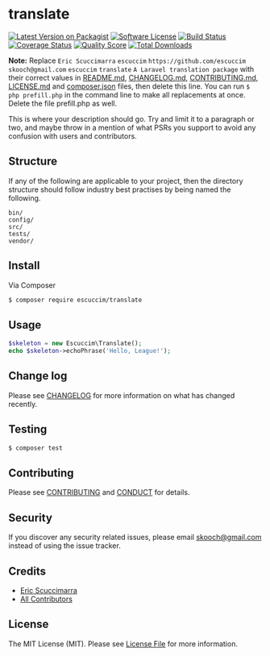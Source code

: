 # translate

[![Latest Version on Packagist][ico-version]][link-packagist]
[![Software License][ico-license]](LICENSE.md)
[![Build Status][ico-travis]][link-travis]
[![Coverage Status][ico-scrutinizer]][link-scrutinizer]
[![Quality Score][ico-code-quality]][link-code-quality]
[![Total Downloads][ico-downloads]][link-downloads]

**Note:** Replace ```Eric Scuccimarra``` ```escuccim``` ```https://github.com/escuccim``` ```skooch@gmail.com``` ```escuccim``` ```translate``` ```A Laravel translation package``` with their correct values in [README.md](README.md), [CHANGELOG.md](CHANGELOG.md), [CONTRIBUTING.md](CONTRIBUTING.md), [LICENSE.md](LICENSE.md) and [composer.json](composer.json) files, then delete this line. You can run `$ php prefill.php` in the command line to make all replacements at once. Delete the file prefill.php as well.

This is where your description should go. Try and limit it to a paragraph or two, and maybe throw in a mention of what
PSRs you support to avoid any confusion with users and contributors.

## Structure

If any of the following are applicable to your project, then the directory structure should follow industry best practises by being named the following.

```
bin/        
config/
src/
tests/
vendor/
```


## Install

Via Composer

``` bash
$ composer require escuccim/translate
```

## Usage

``` php
$skeleton = new Escuccim\Translate();
echo $skeleton->echoPhrase('Hello, League!');
```

## Change log

Please see [CHANGELOG](CHANGELOG.md) for more information on what has changed recently.

## Testing

``` bash
$ composer test
```

## Contributing

Please see [CONTRIBUTING](CONTRIBUTING.md) and [CONDUCT](CONDUCT.md) for details.

## Security

If you discover any security related issues, please email skooch@gmail.com instead of using the issue tracker.

## Credits

- [Eric Scuccimarra][link-author]
- [All Contributors][link-contributors]

## License

The MIT License (MIT). Please see [License File](LICENSE.md) for more information.

[ico-version]: https://img.shields.io/packagist/v/escuccim/translate.svg?style=flat-square
[ico-license]: https://img.shields.io/badge/license-MIT-brightgreen.svg?style=flat-square
[ico-travis]: https://img.shields.io/travis/escuccim/translate/master.svg?style=flat-square
[ico-scrutinizer]: https://img.shields.io/scrutinizer/coverage/g/escuccim/translate.svg?style=flat-square
[ico-code-quality]: https://img.shields.io/scrutinizer/g/escuccim/translate.svg?style=flat-square
[ico-downloads]: https://img.shields.io/packagist/dt/escuccim/translate.svg?style=flat-square

[link-packagist]: https://packagist.org/packages/escuccim/translate
[link-travis]: https://travis-ci.org/escuccim/translate
[link-scrutinizer]: https://scrutinizer-ci.com/g/escuccim/translate/code-structure
[link-code-quality]: https://scrutinizer-ci.com/g/escuccim/translate
[link-downloads]: https://packagist.org/packages/escuccim/translate
[link-author]: https://github.com/escuccim
[link-contributors]: ../../contributors
